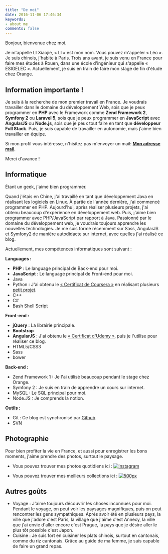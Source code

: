 ```yaml
---
title: "De moi"
date: 2016-11-06 17:46:34
keywords:
- about me
comments: false
---
```


Bonjour, bienvenue chez moi. 

Je m'appelle LI Xiaojie, « LI » est mon nom. Vous pouvez m'appeler « Léo ». Je suis chinois, j'habite à Paris. Trois ans avant, je suis venu en France pour faire mes études à Rouen, dans une école d'ingénieur qui s'appelle « ESIGELEC ». Actuellement, je suis en train de faire mon stage de fin d'étude chez Orange.

## Information importante !

Je suis à la recherche de mon premier travail en France. Je voudrais travailler dans le domaine du développement Web, sois que je peux programmer en **PHP** avec le Framework comme **Zend Framework 2**, **Symfony 2** ou **Laravel 5**, sois que je peux programmer en **JavaScript** avec **AngularJS** ou **Node.js**, sois que je peux tout faire en tant que **développeur Full Stack**. Puis, je suis capable de travailler en autonomie, mais j'aime bien travailler en équipe.

Si mon profil vous intéresse, n'hisitez pas m'envoyer un mail: **[Mon adresse mail](mailto:ajie.lee@gmail.com)**. 

Merci d'avance !


## Informatique
Étant un geek, j'aime bien programmer. 

Quand j'étais en Chine, j'ai travaillé en tant que développement Java en réalisant les logiciels en Linux. À partie de l'année dernière, j'ai commencé programmer en PHP. Aujourd'hui, après réaliser plusieurs projets, j'ai obtenu beaucoup d'expérience en développement web. Puis, j'aime bien programmer avec PHP/JavaScript par rapport à Java. Passionné par le domaine du développement web, je voudrais toujours apprendre les nouvelles technologies. Je me suis formé récemment sur Sass,  AngularJS et Symfony2 de manière autodidacte sur internet, avec quelles j'ai réalisé ce blog.

Actuellement, mes compétences informatiques sont suivant : 

**Languages :**

* **PHP** : Le language principal de Back-end pour moi.
* **JavaScript** : Le language principal de Front-end pour moi.
* Java
* Python : J'ai obtenu le [« Certificat de Coursera »](https://www.coursera.org/signature/certificate/XYDHNEKGEE) en réalisant plusieurs [petit projet](https://github.com/ajielee/mini-projects-while-learning-python).
* C++
* C#
* Bash Shell Script

**Front-end :**

* **jQuery** : La librairie principale.
* **Bootstrap**
* **AngularJS** : J'ai obtenu le [« Certificat d'Udemy »](https://www.udemy.com/certificate/UC-0T9BTHAF/), puis je l'utilise pour réaliser ce blog.
* HTML5/CSS3	
* Sass
* bower 

**Back-end :**

* Zend Framework 1 : Je l'ai utilisé beaucoup pendant le stage chez Orange.
* Symfony 2 : Je suis en train de apprendre un cours sur internet.
* MySQL : Le SQL principal pour moi.
* Node.JS : Je comprends la notion.

**Outils :**

* Git : Ce blog est synchronisé par [Github](https://github.com/ajielee/AJBlogDesign).
* SVN

## Photographie

Pour bien profiter la vie en France, et aussi pour enregistrer les bons moments, j'aime prendre des photos, surtout le paysage.

* Vous pouvez trouver mes photos quotidiens ici : [![Instagram](http://www.umbrelify.com/images/icons/lg/instagram.png)](https://instagram.com/leo_li/)

* Vous pouvez trouver mes meilleurs collections ici : [![500px](http://i.imgur.com/FsLr11p.png)](https://500px.com/XiaojieLI)

## Autres goûts

* Voyage : J'aime toujours découvrir les choses inconnues pour moi. Pendant le voyage, on peut voir les paysages magnifiques, puis on peut rencontrer les gens sympathiques. Après avoir été en plusieurs pays, la ville que j'adore c'est Paris, la village que j'aime c'est Annecy, la ville que j'ai envie d'aller encore c'est Prague, la pays que je désire aller le plus tôt possible c'est Japon.
* Cuisine : Je suis fort en cuisiner les plats chinois, surtout en cantonais, comme du riz cantonais. Grâce au guide de ma femme, je suis capable de faire un grand repas.

